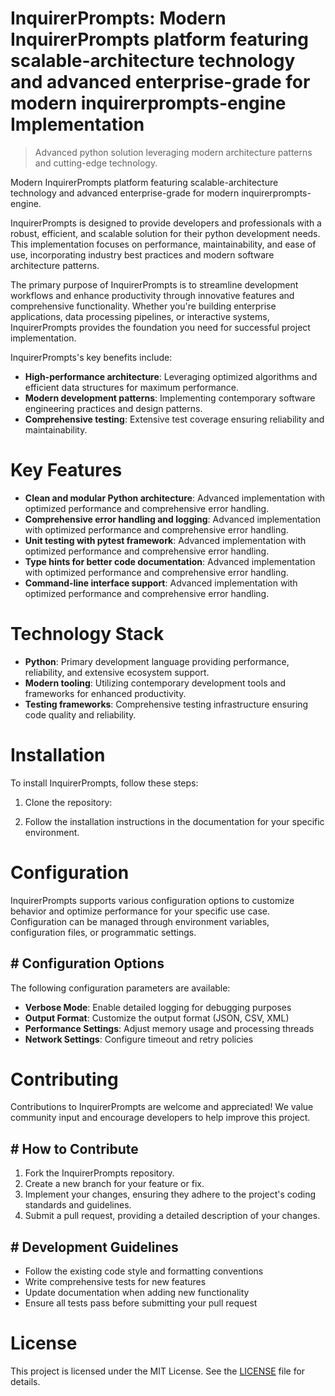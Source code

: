 <!-- fallback_InquirerPrompts_20250807004637_98505 -->

# InquirerPrompts: Modern InquirerPrompts platform featuring scalable-architecture technology and advanced enterprise-grade for modern inquirerprompts-engine Implementation
> Advanced python solution leveraging modern architecture patterns and cutting-edge technology.

Modern InquirerPrompts platform featuring scalable-architecture technology and advanced enterprise-grade for modern inquirerprompts-engine.

InquirerPrompts is designed to provide developers and professionals with a robust, efficient, and scalable solution for their python development needs. This implementation focuses on performance, maintainability, and ease of use, incorporating industry best practices and modern software architecture patterns.

The primary purpose of InquirerPrompts is to streamline development workflows and enhance productivity through innovative features and comprehensive functionality. Whether you're building enterprise applications, data processing pipelines, or interactive systems, InquirerPrompts provides the foundation you need for successful project implementation.

InquirerPrompts's key benefits include:

* **High-performance architecture**: Leveraging optimized algorithms and efficient data structures for maximum performance.
* **Modern development patterns**: Implementing contemporary software engineering practices and design patterns.
* **Comprehensive testing**: Extensive test coverage ensuring reliability and maintainability.

# Key Features

* **Clean and modular Python architecture**: Advanced implementation with optimized performance and comprehensive error handling.
* **Comprehensive error handling and logging**: Advanced implementation with optimized performance and comprehensive error handling.
* **Unit testing with pytest framework**: Advanced implementation with optimized performance and comprehensive error handling.
* **Type hints for better code documentation**: Advanced implementation with optimized performance and comprehensive error handling.
* **Command-line interface support**: Advanced implementation with optimized performance and comprehensive error handling.

# Technology Stack

* **Python**: Primary development language providing performance, reliability, and extensive ecosystem support.
* **Modern tooling**: Utilizing contemporary development tools and frameworks for enhanced productivity.
* **Testing frameworks**: Comprehensive testing infrastructure ensuring code quality and reliability.

# Installation

To install InquirerPrompts, follow these steps:

1. Clone the repository:


2. Follow the installation instructions in the documentation for your specific environment.

# Configuration

InquirerPrompts supports various configuration options to customize behavior and optimize performance for your specific use case. Configuration can be managed through environment variables, configuration files, or programmatic settings.

## # Configuration Options

The following configuration parameters are available:

* **Verbose Mode**: Enable detailed logging for debugging purposes
* **Output Format**: Customize the output format (JSON, CSV, XML)
* **Performance Settings**: Adjust memory usage and processing threads
* **Network Settings**: Configure timeout and retry policies

# Contributing

Contributions to InquirerPrompts are welcome and appreciated! We value community input and encourage developers to help improve this project.

## # How to Contribute

1. Fork the InquirerPrompts repository.
2. Create a new branch for your feature or fix.
3. Implement your changes, ensuring they adhere to the project's coding standards and guidelines.
4. Submit a pull request, providing a detailed description of your changes.

## # Development Guidelines

* Follow the existing code style and formatting conventions
* Write comprehensive tests for new features
* Update documentation when adding new functionality
* Ensure all tests pass before submitting your pull request

# License

This project is licensed under the MIT License. See the [LICENSE](https://github.com/sandibrrm/InquirerPrompts/blob/main/LICENSE) file for details.
